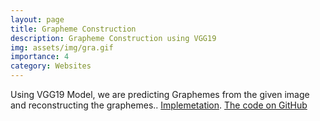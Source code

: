 ```yaml
---
layout: page
title: Grapheme Construction
description: Grapheme Construction using VGG19
img: assets/img/gra.gif
importance: 4
category: Websites
---
```


Using VGG19 Model, we are predicting Graphemes from the given image and reconstructing the graphemes.. [Implemetation](https://grapheme-construction-vgg19.streamlit.app/). [The code on GitHub](https://github.com/samanjoy2/vgg19_grapheme_construction/tree/main)